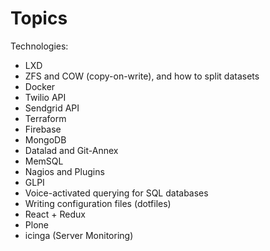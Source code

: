# Topics

Technologies:
* LXD
* ZFS and COW (copy-on-write), and how to split datasets
* Docker
* Twilio API 
* Sendgrid API
* Terraform
* Firebase
* MongoDB 
* Datalad and Git-Annex
* MemSQL
* Nagios and Plugins
* GLPI
* Voice-activated querying for SQL databases
* Writing configuration files (dotfiles)
* React + Redux
* Plone
* icinga (Server Monitoring)
